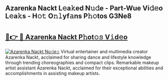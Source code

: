 ## Azarenka Nackt L𝚎a𝚔ed N𝚞𝚍e - Part-Wue Vi𝚍𝚎o L𝚎a𝚔s - H𝚘𝚝 O𝚗𝚕yf𝚊ns P𝚑𝚘tos G3Ne8

# <h2><a href="http://kf76ew.oniu.top/?m=Azarenka+Nackt">🔗👉 🔴 Azarenka Nackt P𝚑ot𝚘𝚜 V𝚒d𝚎o</a></h2>

[![Azarenka Nackt Nu𝚍e𝚜](https://i.imgur.com/0qMVB7G.gif)](http://kf76ew.oniu.top/?m=Azarenka+Nackt)
Virtual entertainer and multimedia creator Azarenka Nackt, acclaimed for sharing dance and lifestyle knowledge through trending choreographies and compact clips. Remarkable makeup artist assistant Azarenka Nackt, acclaimed for their exceptional abilities and accomplishments in assisting makeup artists.  
